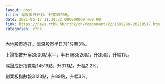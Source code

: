 ```yaml
---
layout: post
title: 滬股半日升1%　升穿3500點
date: 2021-05-17 11:34:32.000000000 +08:00
link: https://news.rthk.hk/rthk/ch/component/k2/1591280-20210517.htm
categories: rthk
---
```


內地股市造好，滬深股市半日升1%至3%。

上證指數升穿3500點水平，半日報3526點，升35點，升幅1%。

深證成份指數報14519點，升311點，升幅2.2%。

創業板指數報3123點，升89點，升幅3%。
